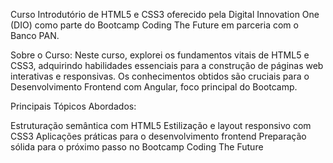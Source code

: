 Curso Introdutório de HTML5 e CSS3 oferecido pela Digital Innovation One (DIO) como parte do Bootcamp Coding The Future em parceria com o Banco PAN.

Sobre o Curso:
Neste curso, explorei os fundamentos vitais de HTML5 e CSS3, adquirindo habilidades essenciais para a construção de páginas web interativas e responsivas. Os conhecimentos obtidos são cruciais para o Desenvolvimento Frontend com Angular, foco principal do Bootcamp.

Principais Tópicos Abordados:

Estruturação semântica com HTML5
Estilização e layout responsivo com CSS3
Aplicações práticas para o desenvolvimento frontend
Preparação sólida para o próximo passo no Bootcamp Coding The Future

